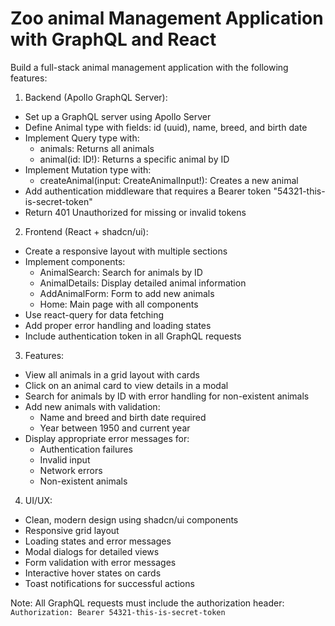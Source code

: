 # Zoo animal Management Application with GraphQL and React

Build a full-stack animal management application with the following features:

1. Backend (Apollo GraphQL Server):
- Set up a GraphQL server using Apollo Server
- Define Animal type with fields: id (uuid), name, breed, and birth date
- Implement Query type with:
  - animals: Returns all animals
  - animal(id: ID!): Returns a specific animal by ID
- Implement Mutation type with:
  - createAnimal(input: CreateAnimalInput!): Creates a new animal
- Add authentication middleware that requires a Bearer token "54321-this-is-secret-token"
- Return 401 Unauthorized for missing or invalid tokens

2. Frontend (React + shadcn/ui):
- Create a responsive layout with multiple sections
- Implement components:
  - AnimalSearch: Search for animals by ID
  - AnimalDetails: Display detailed animal information
  - AddAnimalForm: Form to add new animals
  - Home: Main page with all components
- Use react-query for data fetching
- Add proper error handling and loading states
- Include authentication token in all GraphQL requests

3. Features:
- View all animals in a grid layout with cards
- Click on an animal card to view details in a modal
- Search for animals by ID with error handling for non-existent animals
- Add new animals with validation:
  - Name and breed and birth date required
  - Year between 1950 and current year
- Display appropriate error messages for:
  - Authentication failures
  - Invalid input
  - Network errors
  - Non-existent animals

4. UI/UX:
- Clean, modern design using shadcn/ui components
- Responsive grid layout
- Loading states and error messages
- Modal dialogs for detailed views
- Form validation with error messages
- Interactive hover states on cards
- Toast notifications for successful actions

Note: All GraphQL requests must include the authorization header:
`Authorization: Bearer 54321-this-is-secret-token`
